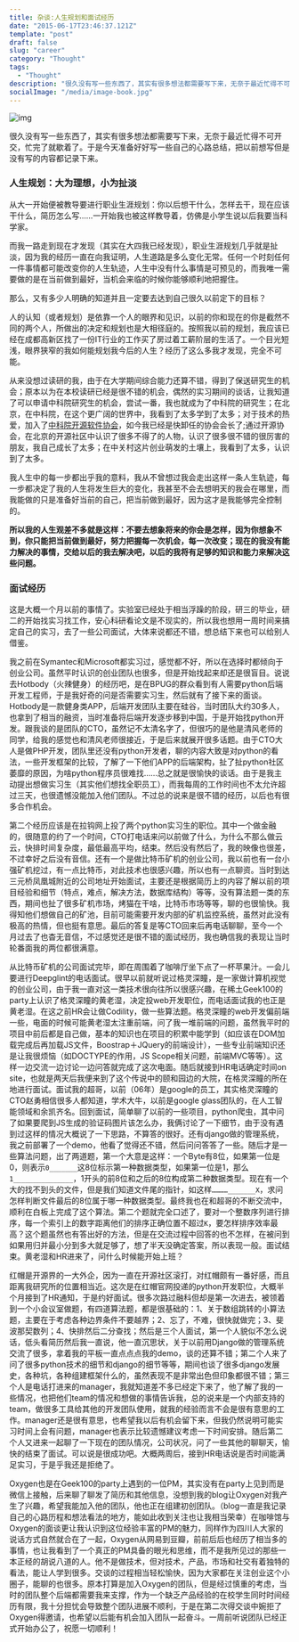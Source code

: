 ```yaml
---
title: 杂谈:人生规划和面试经历
date: "2015-06-17T23:46:37.121Z"
template: "post"
draft: false
slug: "career"
category: "Thought"
tags:
  - "Thought"
description: "很久没有写一些东西了，其实有很多想法都需要写下来，无奈于最近忙得不可开交，忙完了就歇着了。于是今天准备好好写一些自己的心路总结，把以前想写但是没有写的内容都记录下来。"
socialImage: "/media/image-book.jpg"
---
```


![img](/media/image-tree.jpg)

很久没有写一些东西了，其实有很多想法都需要写下来，无奈于最近忙得不可开交，忙完了就歇着了。于是今天准备好好写一些自己的心路总结，把以前想写但是没有写的内容都记录下来。


### 人生规划：大为理想，小为扯淡

从大一开始便被教导要进行职业生涯规划：你以后想干什么，怎样去干，现在应该干什么，简历怎么写……一开始我也被这样教导着，仿佛是小学生说以后我要当科学家。

而我一路走到现在才发现（其实在大四我已经发现），职业生涯规划几乎就是扯淡，因为我的经历一直在向我证明，人生道路是多么变化无常。任何一个时刻任何一件事情都可能改变你的人生轨迹，人生中没有什么事情是可预见的，而我唯一需要做的是在当前做到最好，当机会来临的时候你能够顺利地把握住。

那么，又有多少人明确的知道并且一定要去达到自己很久以前定下的目标？

人的认知（或者规划）是依靠一个人的眼界和见识，以前的你和现在的你是截然不同的两个人，所做出的决定和规划也是大相径庭的。按照我以前的规划，我应该已经在成都高新区找了一份IT行业的工作买了房过着工薪阶层的生活了。一个目光短浅，眼界狭窄的我如何能规划我今后的人生？经历了这么多我才发现，完全不可能。

从来没想过读研的我，由于在大学期间综合能力还算不错，得到了保送研究生的机会；原本以为在本校读研已经是很不错的机会，偶然的实习期间的谈话，让我知道了可以申请中科院研究生的机会，尝试一番，我也就成为了中科院的研究生；在北京，在中科院，在这个更广阔的世界中，我看到了太多学到了太多；对于技术的热爱，加入了[中科院开源软件协会](http://opencas.org)，如今我已经是快卸任的协会会长了;通过开源协会，在北京的开源社区中认识了很多不得了的人物，认识了很多很不错的很厉害的朋友，我自己成长了太多；在中关村这片创业萌发的土壤上，我看到了太多，认识到了太多。

我人生中的每一步都出乎我的意料，我从不曾想过我会走出这样一条人生轨迹，每一步都决定了我的人生将发生巨大的变化，我甚至不会去想明天的我会在哪里，而我能做的只是准备好当前的自己，把当前做到最好，因为这才是我能够完全控制的。

__所以我的人生观差不多就是这样：不要去想象将来的你会是怎样，因为你想象不到，你只能把当前做到最好，努力把握每一次机会，每一次改变；现在的我没有能力解决的事情，交给以后的我去解决吧，以后的我将有足够的知识和能力来解决这些问题。__


### 面试经历

这是大概一个月以前的事情了。实验室已经处于相当浮躁的阶段，研三的毕业，研二的开始找实习找工作，安心科研看论文是不现实的，所以我也想用一周时间来搞定自己的实习，去了一些公司面试，大体来说都还不错，想总结下来也可以给别人借鉴。

我之前在Symantec和Microsoft都实习过，感觉都不好，所以在选择时都倾向于创业公司。虽然平时认识的创业团队也很多，但是开始找起来却还是很盲目。说说去Hotbody（火辣健身）的经历吧，是在BPUG的群众看到有人需要python后端开发工程师，于是我好奇的问是否需要实习生，然后就有了接下来的面谈。Hotbody是一款健身类APP，后端开发团队主要在硅谷，当时团队大约30多人，也拿到了相当的融资，当时准备将后端开发逐步移到中国，于是开始找python开发。跟我谈的是团队的CTO，虽然记不太清名字了，但很巧的是他是清风老师的同学，给我的感觉也和清风老师很接近，于是后来就展开很多话题。由于CTO大人是做PHP开发，团队里还没有python开发者，聊的内容大致是对python的看法，一些开发框架的比较，了解了一下他们APP的后端架构，扯了扯python社区萎靡的原因，为啥python程序员很难找……总之就是很愉快的谈话。由于是我主动提出想做实习生（其实他们想找全职员工），而我每周的工作时间也不太允许超过三天，也很遗憾没能加入他们团队。不过总的说来是很不错的经历，以后也有很多合作机会。

第二个经历应该是在拉钩网上投了两个python实习生的职位。其中一个做金融的，很随意的约了一个时间，CTO打电话来问以前做了什么，为什么不那么做云云，快排时间复杂度，最低最高平均，结束。然后没有然后了，我的映像也很差，不过幸好之后没有音信。还有一个是做比特币矿机的创业公司，我以前也有一台小强矿机挖过，有一点比特币，对此技术也很感兴趣，所以也有一点聊资。当时到达三元桥凤凰城附近的公司地址开始面试，主要还是根据简历上的内容了解以前的项目经验和细节（特点，难点，解决方法，数据库结构）等等，没有算法题一类的东西，期间也扯了很多矿机市场，烤猫在干啥，比特币市场等等，聊的也很愉快。我得知他们想做自己的矿池，目前可能需要开发内部的矿机监控系统，虽然对此没有极高的热情，但也挺有意思。最后的答复是等CTO回来后再电话聊聊，至今一个月过去了也杳无音信，不过感觉还是很不错的面试经历，我也确信我的表现让当时轮番面我的两位都很满意。

从比特币矿机的公司面试完毕，即在周围着了咖啡厅坐下点了一杯苹果汁。一会儿要进行Deepglint的电话面试。很早以前就听说过格灵深瞳，是一家做计算机视觉的创业公司，由于我一直对这一类技术很向往所以很感兴趣，在稀土Geek100的party上认识了格灵深瞳的黄老湿，决定投web开发职位，而电话面试我的也正是黄老湿。在这之前HR会让做Codility，做一些算法题。格灵深瞳的web开发偏前端一些，电面的时候可能黄老湿太注重前端，问了我一堆前端的问题，虽然我平时的项目中前后都是自己做，基本的知识也在项目的积累中能学到（如应该在DOM加载完成后再加载JS文件，Boostrap＋JQuery的前端设计），一些专业前端知识还是让我很烦恼（如DOCTYPE的作用，JS Scope相关问题，前端MVC等等）。这样一边交流一边讨论一边问答就完成了这次电面。随后就接到HR电话确定时间on site，也就是两天后我便来到了这个传说中的颐和园边的大院，在格灵深瞳的所在地进行面试。面试我的超哥，以前（06年）是google的员工，其实格灵深瞳的CTO赵勇相信很多人都知道，学术大牛，以前是google glass团队的，在人工智能领域和余凯齐名。回到面试，简单聊了以前的一些项目，python爬虫，其中问了如果要爬到JS生成的验证码图片该怎么办，我俩讨论了一下细节，由于没有遇到过这样的情况大概说了一下思路，不算答的很好。还有django做的管理系统，我之前部署了一个demo，他看了觉得还不错，然后问问答答了一些。随后才是一些算法问题，出了两道题，第一个大意是这样：一个Byte有8位，如果第一位是0，则表示`0_______`这8位标示第一种数据类型，如果第一位是1，那么`1_______________`，1开头的前8位和之后的8位构成第二种数据类型。现在有一个大的找不到头的文件，但是我们知道文件尾的指针，如这样`…………_______X`，求问怎样判断文件最后的8位属于哪一种数据类型。最终我也在和超哥的不断交流中，顺利在白板上完成了这个算法。第二个题就完全口述了，要对一个整数序列进行排序，每一个索引上的数字距离他们的排序正确位置不超过`K`，要怎样排序效率最高？这个题虽然也有答出好的方法，但是在交流过程中回答的也不怎样，在被问到如果用归并最小分到多大就足够了，想了半天没确定答案，所以表现一般。面试结束。黄老湿和HR进来了，问什么时候能开始上班？


红帽是开源界的一大外企，因为一直在开源社区滚打，对红帽颇有一番好感，而且距离我研究所的位置相当近。这次是在红帽官网投递的python开发职位，大概半个月接到了HR通知，于是约好面试。很多次路过融科但却是第一次进去，被领着到一个小会议室做题，有四道算法题，都是很基础的：1、关于数组跳转的小算法题，主要在于考虑各种边界条件不要越界；2、忘了，不难，很快就做完；3、斐波那契数列；4、快排然后二分查找；然后是三个人面试，第一个人貌似不怎么说话，低头看简历然后我一直说，他一直沉思状，关于以前用Django做的管理系统交流了很多，拿着我的平板一直点点点我的demo，谈的还算不错；第二个人来了问了很多python技术的细节和django的细节等等，期间也谈了很多django发展史，各种坑，各种组建框架什么的，虽然表现不是非常出色但印象都很不错；第三个人是电话打进来的manager，我就知道差不多已经定下来了，他了解了我的一些情况，也把他们team的情况和想做的事情告诉我，总的说来是一个内部支持的team，做很多工具给其他的开发团队使用，就我的经验而言不会是很有意思的工作。manager还是很有意思，也希望我以后有机会留下来，但我仍然说明可能实习时间上会有问题，manager也表示比较遗憾建议考虑一下时间安排。随后第二个人又进来一起聊了一下现在的团队情况，公司状况，问了一些其他的聊聊天，愉快的结束了面试。可以说是很成功吧。大概两周后，接到HR电话说是否时间能满足实习，于是乎我还是拒绝了。

Oxygen也是在Geek100的party上遇到的一位PM，其实没有在party上见到而是微信上接触，后来聊了聊发了简历和其他信息，没想到我的blog让Oxygen对我产生了兴趣，希望我能加入他的团队，他也正在组建初创团队。（blog一直是我记录自己的心路历程和想法看法的地方，能如此收到关注也让我相当荣幸）在咖啡馆与Oxygen的面谈更让我认识到这位经验丰富的PM的魅力，同样作为四川人大家的说话方式自然就合在了一起，Oxygen从网易到豆瓣，前前后后也经历了相当多的事情，也让我看到了一个真正的PM具备的眼光和思维，而不是我所见过的那些一本正经的胡说八道的人。他不是做技术，但对技术，产品，市场和社交有着独特的看法，能让人学到很多。交谈的过程相当轻松愉快，因为大家都在关注创业这个小圈子，能聊的也很多。原本打算是加入Oxygen的团队，但是经过慎重的考虑，当时的团队整个后端都需要我来支撑，作为一个缺乏产品经验的在校学生同时时间经历有限，我十分担忧会导致整个团队进展不顺利，于是在第二次得交谈中婉拒了Oxygen得邀请，也希望以后能有机会加入团队一起奋斗。一周前听说团队已经正式开始办公了，祝愿一切顺利！
